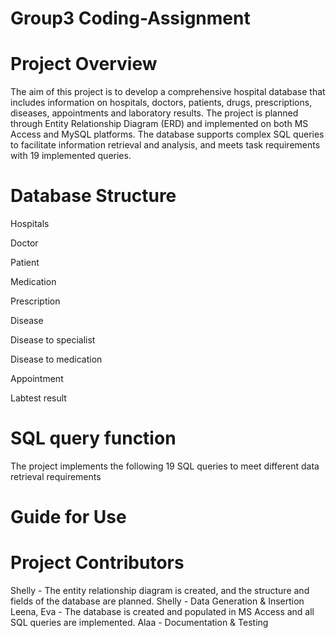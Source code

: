# Group3 Coding-Assignment
# Project Overview
The aim of this project is to develop a comprehensive hospital database that includes information on hospitals, doctors, patients, drugs, prescriptions, diseases, appointments and laboratory results. The project is planned through Entity Relationship Diagram (ERD) and implemented on both MS Access and MySQL platforms.
The database supports complex SQL queries to facilitate information retrieval and analysis, and meets task requirements with 19 implemented queries.
# Database Structure
Hospitals

Doctor

Patient

Medication

Prescription

Disease

Disease to specialist

Disease to medication

Appointment

Labtest result

# SQL query function
The project implements the following 19 SQL queries to meet different data retrieval requirements


# Guide for Use

# Project Contributors
Shelly - The entity relationship diagram is created, and the structure and fields of the database are planned.
Shelly - Data Generation & Insertion
Leena, Eva - The database is created and populated in MS Access and all SQL queries are implemented.
Alaa - Documentation & Testing





